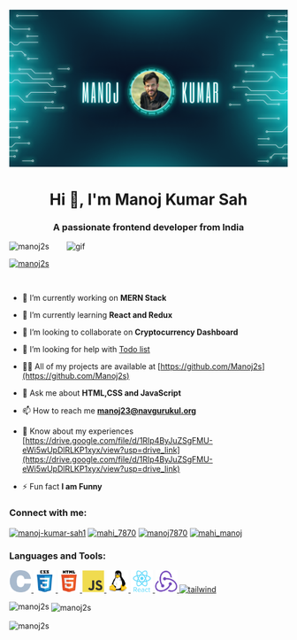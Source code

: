 ![logo](https://github.com/Manoj2s/Manoj2s/blob/main/Github%20Banner%20Manoj.png)
<h1 align="center">Hi 👋, I'm Manoj Kumar Sah</h1>
<h3 align="center">A passionate frontend developer from India</h3>
<img align="right"alt="gif" width="400px"src="https://camo.githubusercontent.com/19db51af5f90f1b152bc0b9078f5fe97053955be5074f03f17019c70345bdcdb/68747470733a2f2f6d69726f2e6d656469756d2e636f6d2f6d61782f313336302f302a37513379765349765f7430696f4a2d5a2e676966">

<p align="left"> <img src="https://komarev.com/ghpvc/?username=manoj2s&label=Profile%20views&color=0e75b6&style=flat" alt="manoj2s" /> </p>

<p align="left"> <a href="https://github.com/ryo-ma/github-profile-trophy"><img src="https://github-profile-trophy.vercel.app/?username=manoj2s" alt="manoj2s" /></a> </p>

<p align="left"> <a href="https://twitter.com/" target="blank"><img src="https://img.shields.io/twitter/follow/?logo=twitter&style=for-the-badge" alt="" /></a> </p>

- 🔭 I’m currently working on **MERN Stack**

- 🌱 I’m currently learning **React and Redux**

- 👯 I’m looking to collaborate on **Cryptocurrency Dashboard**

- 🤝 I’m looking for help with [Todo list](https://github.com/Manoj2s/To-Do-List.git)

- 👨‍💻 All of my projects are available at [https://github.com/Manoj2s](https://github.com/Manoj2s)

- 💬 Ask me about **HTML,CSS and JavaScript**

- 📫 How to reach me **manoj23@navgurukul.org**

- 📄 Know about my experiences [https://drive.google.com/file/d/1RIp4ByJuZSgFMU-eWi5wUpDlRLKP1xyx/view?usp=drive_link](https://drive.google.com/file/d/1RIp4ByJuZSgFMU-eWi5wUpDlRLKP1xyx/view?usp=drive_link)

- ⚡ Fun fact **I am Funny**

<h3 align="left">Connect with me:</h3>
<p align="left">
<a href="https://linkedin.com/in/manoj-kumar-sah1" target="blank"><img align="center" src="https://raw.githubusercontent.com/rahuldkjain/github-profile-readme-generator/master/src/images/icons/Social/linked-in-alt.svg" alt="manoj-kumar-sah1" height="30" width="40" /></a>
<a href="https://instagram.com/mahi_7870" target="blank"><img align="center" src="https://raw.githubusercontent.com/rahuldkjain/github-profile-readme-generator/master/src/images/icons/Social/instagram.svg" alt="mahi_7870" height="30" width="40" /></a>
<a href="https://www.codechef.com/users/manoj7870" target="blank"><img align="center" src="https://cdn.jsdelivr.net/npm/simple-icons@3.1.0/icons/codechef.svg" alt="manoj7870" height="30" width="40" /></a>
<a href="https://discord.gg/mahi_manoj" target="blank"><img align="center" src="https://raw.githubusercontent.com/rahuldkjain/github-profile-readme-generator/master/src/images/icons/Social/discord.svg" alt="mahi_manoj" height="30" width="40" /></a>
</p>

<h3 align="left">Languages and Tools:</h3>
<p align="left"> <a href="https://www.cprogramming.com/" target="_blank" rel="noreferrer"> <img src="https://raw.githubusercontent.com/devicons/devicon/master/icons/c/c-original.svg" alt="c" width="40" height="40"/> </a> <a href="https://www.w3schools.com/css/" target="_blank" rel="noreferrer"> <img src="https://raw.githubusercontent.com/devicons/devicon/master/icons/css3/css3-original-wordmark.svg" alt="css3" width="40" height="40"/> </a> <a href="https://www.w3.org/html/" target="_blank" rel="noreferrer"> <img src="https://raw.githubusercontent.com/devicons/devicon/master/icons/html5/html5-original-wordmark.svg" alt="html5" width="40" height="40"/> </a> <a href="https://developer.mozilla.org/en-US/docs/Web/JavaScript" target="_blank" rel="noreferrer"> <img src="https://raw.githubusercontent.com/devicons/devicon/master/icons/javascript/javascript-original.svg" alt="javascript" width="40" height="40"/> </a> <a href="https://www.linux.org/" target="_blank" rel="noreferrer"> <img src="https://raw.githubusercontent.com/devicons/devicon/master/icons/linux/linux-original.svg" alt="linux" width="40" height="40"/> </a> <a href="https://reactjs.org/" target="_blank" rel="noreferrer"> <img src="https://raw.githubusercontent.com/devicons/devicon/master/icons/react/react-original-wordmark.svg" alt="react" width="40" height="40"/> </a> <a href="https://redux.js.org" target="_blank" rel="noreferrer"> <img src="https://raw.githubusercontent.com/devicons/devicon/master/icons/redux/redux-original.svg" alt="redux" width="40" height="40"/> </a> <a href="https://tailwindcss.com/" target="_blank" rel="noreferrer"> <img src="https://www.vectorlogo.zone/logos/tailwindcss/tailwindcss-icon.svg" alt="tailwind" width="40" height="40"/> </a> </p>

<p><img align="left" src="https://github-readme-stats.vercel.app/api/top-langs?username=manoj2s&show_icons=true&locale=en&layout=compact" alt="manoj2s" /></p>

<p>&nbsp;<img align="center" src="https://github-readme-stats.vercel.app/api?username=manoj2s&show_icons=true&locale=en" alt="manoj2s" /></p>

<p><img align="center" src="https://github-readme-streak-stats.herokuapp.com/?user=manoj2s&" alt="manoj2s" /></p>
